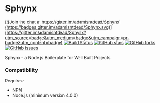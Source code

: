 # Sphynx

[![Join the chat at https://gitter.im/adamisntdead/Sphynx](https://badges.gitter.im/adamisntdead/Sphynx.svg)](https://gitter.im/adamisntdead/Sphynx?utm_source=badge&utm_medium=badge&utm_campaign=pr-badge&utm_content=badge)
[![Build Status](https://travis-ci.org/adamisntdead/Sphynx.svg?branch=master)](https://travis-ci.org/adamisntdead/Sphynx) [![GitHub stars](https://img.shields.io/github/stars/adamisntdead/Sphynx.svg)](https://github.com/adamisntdead/Sphynx/stargazers) [![GitHub forks](https://img.shields.io/github/forks/adamisntdead/Sphynx.svg)](https://github.com/adamisntdead/Sphynx/network) [![GitHub issues](https://img.shields.io/github/issues/adamisntdead/Sphynx.svg)](https://github.com/adamisntdead/Sphynx/issues)

Sphynx - a Node.js Boilerplate for Well Built Projects


### Compatibility
Requires:
* NPM
* Node.js (minimum version 4.0.0)
